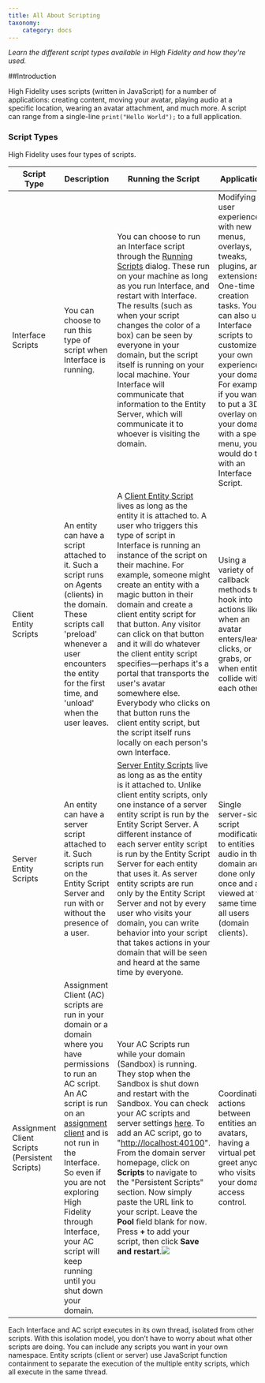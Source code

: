 ```yaml
---
title: All About Scripting
taxonomy:
    category: docs
---
```


*Learn the different script types available in High Fidelity and how they're used.*

##Introduction

High Fidelity uses scripts (written in JavaScript) for a number of applications: creating content, moving your avatar, playing audio at a specific location, wearing an avatar attachment, and much more. A script can range from a single-line  `print("Hello World");` to a full application. 

### Script Types

High Fidelity uses four types of scripts.

| Script Type                              | Description                              | Running the Script                       | Applications                             |
| ---------------------------------------- | ---------------------------------------- | ---------------------------------------- | ---------------------------------------- |
| Interface Scripts                        | You can choose to run this type of script when Interface is running. | You can choose to run an Interface script through the [Running Scripts](../all-about-scripting/run-scripts) dialog. These run on your machine as long as you run Interface, and restart with Interface.  The results (such as when your script changes the color of a box) can be seen by everyone in your domain, but the script itself is running on your local machine. Your Interface will communicate that information to the Entity Server, which will communicate it to whoever is visiting the domain. | Modifying the user experience with new menus, overlays, tweaks, plugins, and extensions. One-time creation tasks. You can also use Interface scripts to customize your own experience of your domain. For example, if you wanted to put a 3D overlay on your domain with a special menu, you would do this with an Interface Script. |
|Client Entity Scripts                       | An entity can have a script attached to it. Such a script runs on Agents (clients) in the domain. These scripts call 'preload' whenever a user encounters the entity for the first time, and 'unload' when the user leaves. | A [Client Entity Script](../all-about-scripting//attach-entity-scripts/client-entity-scripts) lives as long as the entity it is attached to. A user who triggers this type of script in Interface is running an instance of the script on their machine. For example, someone might create an entity with a magic button in their domain and create a client entity script for that button. Any visitor can click on that button and it will do whatever the client entity script specifies—perhaps it's a portal that transports the user's avatar somewhere else. Everybody who clicks on that button runs the client entity script, but the script itself runs locally on each person's own Interface. | Using a variety of callback methods to hook into actions like when an avatar enters/leaves, clicks, or grabs, or when entities collide with each other. |
| Server Entity Scripts                    | An entity can have a server script attached to it. Such scripts run on the Entity Script Server and run with or without the presence of a user. | [Server Entity Scripts](../all-about-scripting//attach-entity-scripts/server-entity-scripts) live as long as as the entity is it attached to. Unlike client entity scripts, only one instance of a server entity script is run by the Entity Script Server. A different instance of each server entity script is run by the Entity Script Server for each entity that uses it. As server entity scripts are run only by the Entity Script Server and not by every user who visits your domain, you can write behavior into your script that takes actions in your domain that will be seen and heard at the same time by everyone. | Single server-side script modifications to entities and audio in the domain are done only once and are viewed at the same time by all users (domain clients). |
| Assignment Client Scripts (Persistent Scripts) | Assignment Client (AC) scripts are run in your domain or a domain where you have permissions to run an AC script. An AC script is run on an [assignment client](../../get-started/what-is-high-fidelity/architecture#functions-of-the-assignment-clients) and is not run in the Interface. So even if you are not exploring High Fidelity through Interface, your AC script will keep running until you shut down your domain. | Your AC Scripts run while your domain (Sandbox) is running. They stop when the Sandbox is shut down and restart with the Sandbox. You can check your AC scripts and server settings [here](../start-working-in-your-sandbox/server-settings-for-your-domain#scripts). To add an AC script, go to "[http://localhost:40100](http://localhost:40100/)". From the domain server homepage, click on **Scripts** to navigate to the "Persistent Scripts" section. Now simply paste the URL link to your script. Leave the **Pool** field blank for now. Press **+** to add your script, then click **Save and restart**.![](\enter-script-url.jpg) | Coordinating actions between entities and avatars, having a virtual pet to greet anyone who visits your domain, access control. |



Each Interface and AC script executes in its own thread, isolated from other scripts. With this isolation model, you don’t have to worry about what other scripts are doing. You can include any scripts you want in your own namespace. Entity scripts (client or server) use JavaScript function containment to separate the execution of the multiple entity scripts, which all execute in the same thread.




